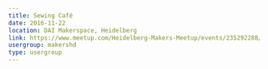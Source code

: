 ```yaml
---
title: Sewing Café
date: 2016-11-22
location: DAI Makerspace, Heidelberg
link: https://www.meetup.com/Heidelberg-Makers-Meetup/events/235292288/
usergroup: makershd
type: usergroup
---
```

